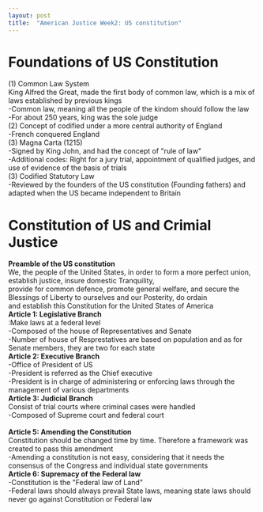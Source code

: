 ```yaml
---
layout: post
title:  "American Justice Week2: US constitution"
---
```


# Foundations of US Constitution
(1) Common Law System <br/>
King Alfred the Great, made the first body of common law, which is a mix of laws established by previous kings <br/>
-Common law, meaning all the people of the kindom should follow the law <br/>
-For about 250 years, king was the sole judge  <br/>
(2) Concept of codified under a more central authority of England <br/>
-French conquered England <br/>
(3) Magna Carta (1215) <br/>
-Signed by King John, and had the concept of "rule of law"  <br/>
-Additional codes: Right for a jury trial, appointment of qualified judges, and use of evidence of the basis of trials <br/>
(3) Codified Statutory Law  <br/>
-Reviewed by the founders of the US constitution (Founding fathers) and adapted when the US became independent to Britain <br/>

# Constitution of US and Crimial Justice
**Preamble of the US constitution** <br/>
We, the people of the United States, in order to form a more perfect union, establish justice, insure domestic Tranquility, <br/>
provide for common defence, promote general welfare, and secure the Blessings of Liberty to ourselves and our Posterity, do ordain <br/>
and establish this Constitution for the United States of America <br/>
**Article 1: Legislative Branch** <br/>
:Make laws at a federal level <br/>
-Composed of the house of Representatives and Senate<br/>
-Number of house of Resprestatives are based on population and as for Senate members, they are two for each state <br/>
**Article 2: Executive Branch** <br/>
-Office of President of US <br/>
-President is referred as the Chief executive <br/>
-President is in charge of administering or enforcing laws through the management of various departments <br/>
**Article 3: Judicial Branch** <br/>
Consist of trial courts where criminal cases were handled <br/>
-Composed of Supreme court and federal court <br/>
<br/>
**Article 5: Amending the Constitution** <br/>
Constitution should be changed time by time. Therefore a framework was created to pass this amendment <br/>
-Amending a constitution is not easy, considering that it needs the consensus of the Congress and individual state governments <br/>
**Article 6: Supremacy of the Federal law** <br/>
-Constitution is the "Federal law of Land" <br/>
-Federal laws should always prevail State laws, meaning state laws should never go against Constitution or Federal law  <br/>






